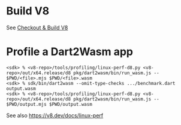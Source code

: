# Build V8

See [Checkout & Build V8](v8.md)

# Profile a Dart2Wasm app

```
<sdk> % <v8-repo>/tools/profiling/linux-perf-d8.py <v8-repo>/out/x64.release/d8 pkg/dart2wasm/bin/run_wasm.js -- $PWD/<file>.mjs $PWD/<file>.wasm
<sdk> % sdk/bin/dart2wasm --omit-type-checks .../benchmark.dart output.wasm
<sdk> % <v8-repo>/tools/profiling/linux-perf-d8.py <v8-repo>/out/x64.release/d8 pkg/dart2wasm/bin/run_wasm.js -- $PWD/output.mjs $PWD/output.wasm

```

See also https://v8.dev/docs/linux-perf
